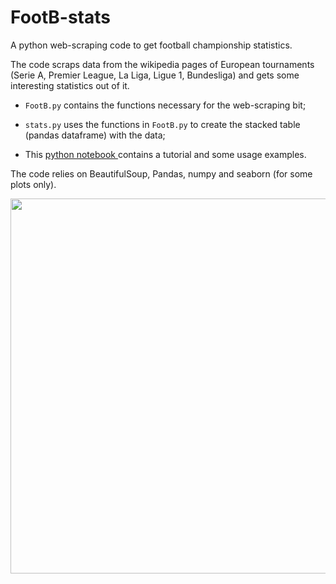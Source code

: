 # FootB-stats
A python web-scraping code to get football championship statistics.

The code scraps data from the wikipedia pages of European tournaments (Serie A, Premier League, La Liga, Ligue 1, Bundesliga) and gets some interesting statistics out of it. 

 - `FootB.py` contains the functions necessary for the web-scraping bit;

 - `stats.py` uses the functions in `FootB.py` to create the stacked table (pandas dataframe) with the data;

 - This [python notebook ](notebook/FootB.ipynb) contains a tutorial and some usage examples.  

The code relies on BeautifulSoup, Pandas, numpy and seaborn (for some plots only).

<img src="https://github.com/vincepota/FootB-stats/blob/master/notebook/W.png" width="600">

